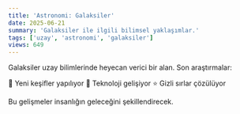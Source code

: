 ```yaml
---
title: 'Astronomi: Galaksiler'
date: 2025-06-21
summary: 'Galaksiler ile ilgili bilimsel yaklaşımlar.'
tags: ['uzay', 'astronomi', 'galaksiler']
views: 649
---
```


Galaksiler uzay bilimlerinde heyecan verici bir alan. Son araştırmalar:

🚀 Yeni keşifler yapılıyor
🌌 Teknoloji gelişiyor
⭐ Gizli sırlar çözülüyor

Bu gelişmeler insanlığın geleceğini şekillendirecek.